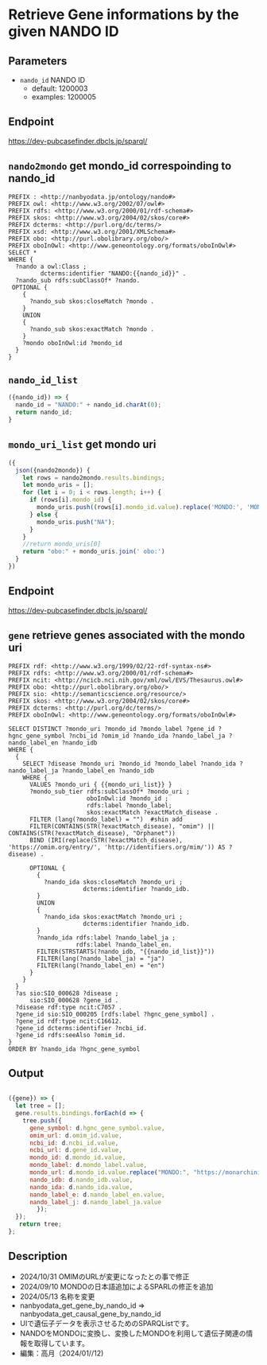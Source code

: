 # Retrieve Gene informations by the given NANDO ID
## Parameters
* `nando_id` NANDO ID
  * default: 1200003
  * examples: 1200005
## Endpoint
https://dev-pubcasefinder.dbcls.jp/sparql/
## `nando2mondo` get mondo_id correspoinding to nando_id
```sparql
PREFIX : <http://nanbyodata.jp/ontology/nando#>
PREFIX owl: <http://www.w3.org/2002/07/owl#>
PREFIX rdfs: <http://www.w3.org/2000/01/rdf-schema#>
PREFIX skos: <http://www.w3.org/2004/02/skos/core#>
PREFIX dcterms: <http://purl.org/dc/terms/>
PREFIX xsd: <http://www.w3.org/2001/XMLSchema#>
PREFIX obo: <http://purl.obolibrary.org/obo/>
PREFIX oboInOwl: <http://www.geneontology.org/formats/oboInOwl#>
SELECT *
WHERE {
  ?nando a owl:Class ;
         dcterms:identifier "NANDO:{{nando_id}}" .
  ?nando_sub rdfs:subClassOf* ?nando.
 OPTIONAL {
    {
      ?nando_sub skos:closeMatch ?mondo .
    }
    UNION
    {
      ?nando_sub skos:exactMatch ?mondo .
    }
    ?mondo oboInOwl:id ?mondo_id
  }
}
```
## `nando_id_list`
```javascript
({nando_id}) => {
  nando_id = "NANDO:" + nando_id.charAt(0);
  return nando_id;
}
```
## `mondo_uri_list` get mondo uri
```javascript
({
  json({nando2mondo}) {
    let rows = nando2mondo.results.bindings;
    let mondo_uris = [];
    for (let i = 0; i < rows.length; i++) {
      if (rows[i].mondo_id) {
        mondo_uris.push((rows[i].mondo_id.value).replace('MONDO:', 'MONDO_'));
      } else {
        mondo_uris.push("NA");
      }
    }
    //return mondo_uris[0]
    return "obo:" + mondo_uris.join(' obo:')
  }
})
```
## Endpoint
https://dev-pubcasefinder.dbcls.jp/sparql/
## `gene` retrieve genes associated with the mondo uri
```sparql
PREFIX rdf: <http://www.w3.org/1999/02/22-rdf-syntax-ns#>
PREFIX rdfs: <http://www.w3.org/2000/01/rdf-schema#>
PREFIX ncit: <http://ncicb.nci.nih.gov/xml/owl/EVS/Thesaurus.owl#>
PREFIX obo: <http://purl.obolibrary.org/obo/>
PREFIX sio: <http://semanticscience.org/resource/>
PREFIX skos: <http://www.w3.org/2004/02/skos/core#>
PREFIX dcterms: <http://purl.org/dc/terms/>
PREFIX oboInOwl: <http://www.geneontology.org/formats/oboInOwl#>

SELECT DISTINCT ?mondo_uri ?mondo_id ?mondo_label ?gene_id ?hgnc_gene_symbol ?ncbi_id ?omim_id ?nando_ida ?nando_label_ja ?nando_label_en ?nando_idb
WHERE {
  {
    SELECT ?disease ?mondo_uri ?mondo_id ?mondo_label ?nando_ida ?nando_label_ja ?nando_label_en ?nando_idb
    WHERE {
      VALUES ?mondo_uri { {{mondo_uri_list}} }
      ?mondo_sub_tier rdfs:subClassOf* ?mondo_uri ;
                      oboInOwl:id ?mondo_id ;
                      rdfs:label ?mondo_label;
                      skos:exactMatch ?exactMatch_disease .
      FILTER (lang(?mondo_label) = "")  #shin add
      FILTER(CONTAINS(STR(?exactMatch_disease), "omim") || CONTAINS(STR(?exactMatch_disease), "Orphanet"))
      BIND (IRI(replace(STR(?exactMatch_disease), 'https://omim.org/entry/', 'http://identifiers.org/mim/')) AS ?disease) .

      OPTIONAL {
        {
          ?nando_ida skos:closeMatch ?mondo_uri ;
                     dcterms:identifier ?nando_idb.
        }
        UNION
        {
          ?nando_ida skos:exactMatch ?mondo_uri ;
                     dcterms:identifier ?nando_idb.
        }
        ?nando_ida rdfs:label ?nando_label_ja ;
                   rdfs:label ?nando_label_en.
        FILTER(STRSTARTS(?nando_idb, "{{nando_id_list}}"))
        FILTER(lang(?nando_label_ja) = "ja")
        FILTER(lang(?nando_label_en) = "en")
      }
    }
  }
  ?as sio:SIO_000628 ?disease ;
      sio:SIO_000628 ?gene_id .
  ?disease rdf:type ncit:C7057 .
  ?gene_id sio:SIO_000205 [rdfs:label ?hgnc_gene_symbol] .
  ?gene_id rdf:type ncit:C16612.
  ?gene_id dcterms:identifier ?ncbi_id.
  ?gene_id rdfs:seeAlso ?omim_id.
}
ORDER BY ?nando_ida ?hgnc_gene_symbol

```
## Output

```javascript

({gene}) => {
  let tree = [];
  gene.results.bindings.forEach(d => {
    tree.push({
      gene_symbol: d.hgnc_gene_symbol.value,
      omim_url: d.omim_id.value,
      ncbi_id: d.ncbi_id.value,
      ncbi_url: d.gene_id.value,
      mondo_id: d.mondo_id.value,
      mondo_label: d.mondo_label.value,
      mondo_url: d.mondo_id.value.replace("MONDO:", "https://monarchinitiative.org/MONDO:"),
      nando_idb: d.nando_idb.value,
      nando_ida: d.nando_ida.value,
      nando_label_e: d.nando_label_en.value,
      nando_label_j: d.nando_label_ja.value
        });
  });
   return tree;
};

```
## Description
- 2024/10/31 OMIMのURLが変更になったとの事で修正
- 2024/09/10 MONDOの日本語追加によるSPARLの修正を追加
- 2024/05/13 名称を変更
- nanbyodata_get_gene_by_nando_id =>  nanbyodata_get_causal_gene_by_nando_id
- UIで遺伝子データを表示させるためのSPARQListです。
- NANDOをMONDOに変換し、変換したMONDOを利用して遺伝子関連の情報を取得しています。
- 編集：高月（2024/01//12)


